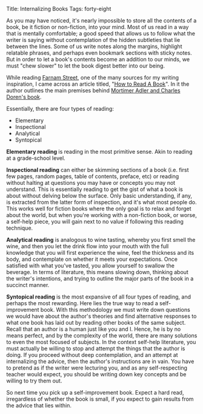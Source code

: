 Title: Internalizing Books
Tags: forty-eight

As you may have noticed, it's nearly impossible to store all the contents of a
book, be it fiction or non-fiction, into your mind. Most of us read in a way
that is mentally comfortable; a good speed that allows us to follow what the
writer is saying without contemplation of the hidden subtleties that lie
between the lines. Some of us write notes along the margins, highlight
relatable phrases, and perhaps even bookmark sections with sticky notes. But
in order to let a book's contents become an addition to our minds, we must
"chew slower" to let the book digest better into our being.



While reading [Farnam Street](http://www.farnamstreetblog.com/), one of the
many sources for my writing inspiration, I came across an article titled,
"[How to Read A Book](http://www.farnamstreetblog.com/how-to-read-a-book/)".
In it the author outlines the main premises behind [Mortimer Adler and Charles
Doren's
book](http://www.amazon.com/gp/product/0671212095/ref=as_li_qf_sp_asin_il_tl?ie=UTF8&camp=1789&creative=9325&creativeASIN=0671212095&linkCode=as2&tag=farnamstreet-20).



Essentially, there are four types of reading:

  * Elementary
  * Inspectional
  * Analytical
  * Syntopical

**Elementary reading** is reading in the most primitive sense. Akin to reading
at a grade-school level.



**Inspectional reading** can either be skimming sections of a book (i.e. first
few pages, random pages, table of contents, preface, etc) or reading without
halting at questions you may have or concepts you may not understand. This is
essentially reading to get the gist of what a book is about without delving
below the surface. Only basic understanding, if any, is extracted from the
latter form of inspection, and it's what most people do. This works well for
fiction books where the only goal is to relax and forget about the world, but
when you're working with a non-fiction book, or worse, a self-help piece, you
will gain next to no value if following this reading technique.



**Analytical reading** is analogous to wine tasting, whereby you first smell
the wine, and then you let the drink flow into your mouth with the full
knowledge that you will first experience the wine, feel the thickness and its
body, and contemplate on whether it meets your expectations. Once satisfied
with what you've tasted, you allow yourself to swallow the beverage. In terms
of literature, this means slowing down, thinking about the writer's
intentions, and trying to outline the major parts of the book in a succinct
manner.



**Syntopical reading** is the most expansive of all four types of reading, and
perhaps the most rewarding. Here lies the true way to read a self-improvement
book. With this methodology we must write down questions we would have about
the author's theories and find alternative responses to what one book has laid
out by reading other books of the same subject. Recall that an author is a
human just like you and I. Hence, he is by no means perfect, and by the
complexity of the world, there are many solutions to even the most focused of
subjects. In the context self-help literature, you must actually be willing to
stop and attempt the things that the author is doing. If you proceed without
deep contemplation, and an attempt at internalizing the advice, then the
author's instructions are in vain. You have to pretend as if the writer were
lecturing you, and as any self-respecting teacher would expect, you should be
writing down key concepts and be willing to try them out.



So next time you pick up a self-improvement book. Expect a hard read,
irregardless of whether the book is small, if you expect to gain results from
the advice that lies within.

